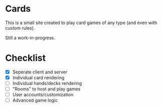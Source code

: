 # Cards
This is a small site created to play card games of any type (and even with custom rules).

Still a work-in-progress.


# Checklist
- [x] Seperate client and server
- [x] Individual card rendering
- [ ] Individual hands/decks rendering
- [ ] "Rooms" to host and play games
- [ ] User accounts/customization
- [ ] Advanced game logic 